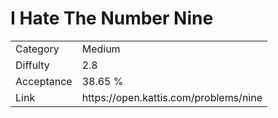 # I Hate The Number Nine

<table>
    <tr>
        <td>Category</td>
        <td>Medium</td>
    </tr>
    <tr>
        <td>Diffulty</td>
        <td>2.8</td>
    </tr>
    <tr>
        <td>Acceptance</td>
        <td>38.65 %</td>
    </tr>
    <tr>
        <td>Link</td>
        <td>https://open.kattis.com/problems/nine</td>
    </tr>
</table>